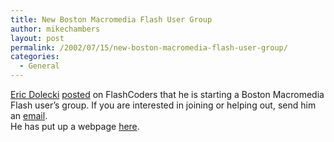 ```yaml
---
title: New Boston Macromedia Flash User Group
author: mikechambers
layout: post
permalink: /2002/07/15/new-boston-macromedia-flash-user-group/
categories:
  - General
---
```



[Eric Dolecki][1] [posted][2] on FlashCoders that he is starting a Boston Macromedia Flash user&#8217;s group. If you are interested in joining or helping out, send him an [email][3].  
He has put up a webpage [here][4].

 [1]: http://www.ericd.net
 [2]: http://chattyfig.figleaf.com/cgi-bin/ezmlm-cgi?1:mss:40535:200207:kimccckglalglchakmnk
 [3]: mailto:ericd@directechemerge.com
 [4]: http://www.ericd.net/fug/